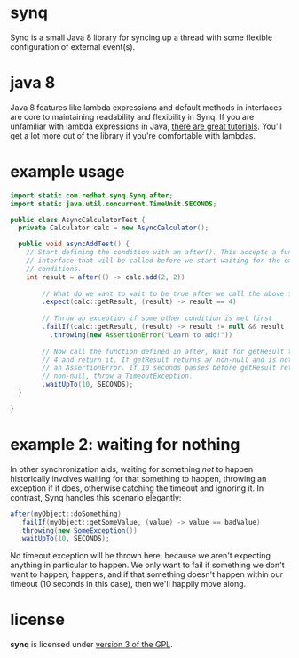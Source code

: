 synq
====

Synq is a small Java 8 library for syncing up a thread with some flexible configuration of external event(s). 

java 8
======
Java 8 features like lambda expressions and default methods in interfaces are core to maintaining readability and flexibility in Synq. If you are unfamiliar with lambda expressions in Java, [there are great tutorials][2]. You'll get a lot more out of the library if you're comfortable with lambdas.

example usage
=============
```java
import static com.redhat.synq.Synq.after;
import static java.util.concurrent.TimeUnit.SECONDS;

public class AsyncCalculatorTest {
  private Calculator calc = new AsyncCalculator();

  public void asyncAddTest() {
    // Start defining the condition with an after(). This accepts a functional
    // interface that will be called before we start waiting for the expected
    // conditions.
    int result = after(() -> calc.add(2, 2)) 
        
        // What do we want to wait to be true after we call the above function?
        .expect(calc::getResult, (result) -> result == 4)
            
        // Throw an exception if some other condition is met first
        .failIf(calc::getResult, (result) -> result != null && result != 4)
          .throwing(new AssertionError("Learn to add!"))
              
        // Now call the function defined in after, Wait for getResult to return 
        // 4 and return it. If getResult returns a/ non-null and is not 4, throw
        // an AssertionError. If 10 seconds passes before getResult returns 
        // non-null, throw a TimeoutException.
        .waitUpTo(10, SECONDS);
  }

}
```

example 2: waiting for nothing
==============================
In other synchronization aids, waiting for something *not* to happen historically involves waiting for that something to happen, throwing an exception if it does, otherwise catching the timeout and ignoring it. In contrast, Synq handles this scenario elegantly:

```java
after(myObject::doSomething)
  .failIf(myObject::getSomeValue, (value) -> value == badValue)
  .throwing(new SomeException())
  .waitUpTo(10, SECONDS);
```

No timeout exception will be thrown here, because we aren't expecting anything in particular to happen. We only want to fail if something we don't want to happen, happens, and if that something doesn't happen within our timeout (10 seconds in this case), then we'll happily move along.

license
=======

**synq** is licensed under [version 3 of the GPL][1].


  [1]: https://www.gnu.org/copyleft/gpl.html
  [2]: http://docs.oracle.com/javase/tutorial/java/javaOO/lambdaexpressions.html
